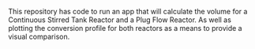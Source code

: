 This repository has code to run an app that will calculate the volume for a Continuous Stirred Tank Reactor and a Plug Flow Reactor. As well as plotting the conversion profile for both reactors as a means to provide a visual comparison.
